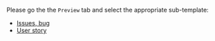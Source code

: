 Please go the the `Preview` tab and select the appropriate sub-template:

- [Issues, bug](?expand=1&template=issue_template.md)
- [User story](?expand=1&template=user_story_template.md)
